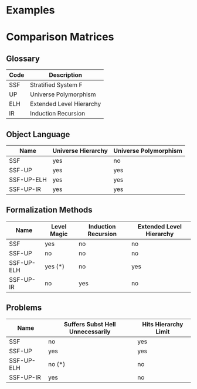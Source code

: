 
# Examples

# Comparison Matrices 

## Glossary 


| Code | Description |
|-----|--------------------------|
| SSF | Stratified System F      |
| UP  | Universe Polymorphism    |
| ELH | Extended Level Hierarchy |
| IR  | Induction Recursion      |

## Object Language

| Name       | Universe Hierarchy | Universe Polymorphism |
|------------|--------------------|-----------------------|
| SSF        | yes                | no                    |
| SSF-UP     | yes                | yes                   |
| SSF-UP-ELH | yes                | yes                   |
| SSF-UP-IR  | yes                | yes                   |

## Formalization Methods

| Name       | Level Magic | Induction Recursion | Extended Level Hierarchy |
|------------|-------------|---------------------|--------------------------|
| SSF        | yes         | no                  | no                       |
| SSF-UP     | no          | no                  | no                       |
| SSF-UP-ELH | yes (*)     | no                  | yes                      | 
| SSF-UP-IR  | no          | yes                 | no                       |


## Problems 

| Name       | Suffers Subst Hell Unnecessarily | Hits Hierarchy Limit |
|------------|--------------------|----------------------|
| SSF        | no                 | yes                  |
| SSF-UP     | yes                | yes                  |
| SSF-UP-ELH | no (*)             | no                   |
| SSF-UP-IR  | yes                | no                   |